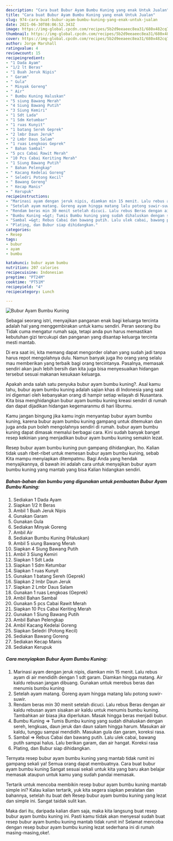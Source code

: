 ```yaml
---
description: "Cara buat Bubur Ayam Bumbu Kuning yang enak Untuk Jualan"
title: "Cara buat Bubur Ayam Bumbu Kuning yang enak Untuk Jualan"
slug: 974-cara-buat-bubur-ayam-bumbu-kuning-yang-enak-untuk-jualan
date: 2021-06-30T08:06:52.343Z
image: https://img-global.cpcdn.com/recipes/5b2d9eeaeec8ea31/680x482cq70/bubur-ayam-bumbu-kuning-foto-resep-utama.jpg
thumbnail: https://img-global.cpcdn.com/recipes/5b2d9eeaeec8ea31/680x482cq70/bubur-ayam-bumbu-kuning-foto-resep-utama.jpg
cover: https://img-global.cpcdn.com/recipes/5b2d9eeaeec8ea31/680x482cq70/bubur-ayam-bumbu-kuning-foto-resep-utama.jpg
author: Jorge Marshall
ratingvalue: 4
reviewcount: 15
recipeingredient:
- "1 Dada Ayam"
- "1/2 lt Beras"
- "1 Buah Jeruk Nipis"
- " Garam"
- " Gula"
- " Minyak Goreng"
- " Air"
- " Bumbu Kuning Haluskan"
- "5 siung Bawang Merah"
- "4 Siung Bawang Putih"
- "3 Siung Kemiri"
- "1 Sdt Lada"
- "1 Sdm Ketumbar"
- "1 ruas Kunyit"
- "1 batang Sereh Geprek"
- "2 lmbr Daun Jeruk"
- "2 Lmbr Daus Salam"
- "1 ruas Lengkoas Geprek"
- " Bahan Sambal"
- "5 pcs Cabai Rawit Merah"
- "10 Pcs Cabai Keriting Merah"
- "1 Siung Bawang Putih"
- " Bahan Pelengkap"
- " Kacang Kedelai Goreng"
- " Seledri Potong Kecil"
- " Bawang Goreng"
- " Kecap Manis"
- " Kerupuk"
recipeinstructions:
- "Marinasi ayam dengan jeruk nipis, diamkan min 15 menit. Lalu rebus ayam di air mendidih dengan 1 sdt garam. Diamkan hingga matang. Air kaldu rebusan jangan dibuang. Gunakan untuk merebus beras dan menumis bumbu kuning"
- "Setelah ayam matang. Goreng ayam hingga matang lalu potong suwir-suwir."
- "Rendam beras min 30 menit setelah dicuci. Lalu rebus Beras dengan air kaldu rebusan ayam sisakan air kaldu untuk menumis bumbu kuning. Tambahkan air biasa jika diperlukan. Masak hingga beras menjadi bubur."
- "Bumbu Kuning =&gt; Tumis Bumbu kuning yang sudah dihaluskan dengan sereh, lengkuas, daun jeruk dan daun salam hingga harum. Masukan air kaldu, tunggu sampai mendidih. Masukan gula dan garam, koreksi rasa."
- "Sambal =&gt; Rebus Cabai dan bawang putih. Lalu ulek cabai, bawang putih sampai halus. Lalu berikan garam, dan air hangat. Koreksi rasa"
- "Plating, dan Bubur siap dihidangkan."
categories:
- Resep
tags:
- bubur
- ayam
- bumbu

katakunci: bubur ayam bumbu 
nutrition: 207 calories
recipecuisine: Indonesian
preptime: "PT24M"
cooktime: "PT51M"
recipeyield: "4"
recipecategory: Lunch

---
```



![Bubur Ayam Bumbu Kuning](https://img-global.cpcdn.com/recipes/5b2d9eeaeec8ea31/680x482cq70/bubur-ayam-bumbu-kuning-foto-resep-utama.jpg)

Sebagai seorang istri, menyajikan panganan enak bagi keluarga tercinta adalah hal yang menggembirakan untuk kamu sendiri. Peran seorang ibu Tidak cuma mengatur rumah saja, tetapi anda pun harus memastikan kebutuhan gizi tercukupi dan panganan yang disantap keluarga tercinta mesti mantab.

Di era  saat ini, kita memang dapat mengorder olahan yang sudah jadi tanpa harus repot mengolahnya dulu. Namun banyak juga lho orang yang selalu mau memberikan yang terbaik bagi orang tercintanya. Pasalnya, memasak sendiri akan jauh lebih bersih dan kita juga bisa menyesuaikan hidangan tersebut sesuai makanan kesukaan keluarga. 



Apakah anda salah satu penyuka bubur ayam bumbu kuning?. Asal kamu tahu, bubur ayam bumbu kuning adalah sajian khas di Indonesia yang saat ini digemari oleh kebanyakan orang di hampir setiap wilayah di Nusantara. Kita bisa menghidangkan bubur ayam bumbu kuning kreasi sendiri di rumah dan dapat dijadikan hidangan kegemaranmu di hari liburmu.

Kamu jangan bingung jika kamu ingin menyantap bubur ayam bumbu kuning, karena bubur ayam bumbu kuning gampang untuk ditemukan dan juga anda pun boleh mengolahnya sendiri di rumah. bubur ayam bumbu kuning dapat dimasak memalui berbagai cara. Kini sudah banyak banget resep kekinian yang menjadikan bubur ayam bumbu kuning semakin lezat.

Resep bubur ayam bumbu kuning pun gampang dihidangkan, lho. Kalian tidak usah ribet-ribet untuk memesan bubur ayam bumbu kuning, sebab Kita mampu menyiapkan ditempatmu. Bagi Anda yang hendak menyajikannya, di bawah ini adalah cara untuk menyajikan bubur ayam bumbu kuning yang mantab yang bisa Kalian hidangkan sendiri.

<!--inarticleads1-->

##### Bahan-bahan dan bumbu yang digunakan untuk pembuatan Bubur Ayam Bumbu Kuning:

1. Sediakan 1 Dada Ayam
1. Siapkan 1/2 lt Beras
1. Ambil 1 Buah Jeruk Nipis
1. Gunakan  Garam
1. Gunakan  Gula
1. Sediakan  Minyak Goreng
1. Ambil  Air
1. Sediakan  Bumbu Kuning (Haluskan)
1. Ambil 5 siung Bawang Merah
1. Siapkan 4 Siung Bawang Putih
1. Ambil 3 Siung Kemiri
1. Siapkan 1 Sdt Lada
1. Siapkan 1 Sdm Ketumbar
1. Siapkan 1 ruas Kunyit
1. Gunakan 1 batang Sereh (Geprek)
1. Siapkan 2 lmbr Daun Jeruk
1. Siapkan 2 Lmbr Daus Salam
1. Gunakan 1 ruas Lengkoas (Geprek)
1. Ambil  Bahan Sambal
1. Gunakan 5 pcs Cabai Rawit Merah
1. Siapkan 10 Pcs Cabai Keriting Merah
1. Gunakan 1 Siung Bawang Putih
1. Ambil  Bahan Pelengkap
1. Ambil  Kacang Kedelai Goreng
1. Siapkan  Seledri (Potong Kecil)
1. Sediakan  Bawang Goreng
1. Sediakan  Kecap Manis
1. Sediakan  Kerupuk




<!--inarticleads2-->

##### Cara menyiapkan Bubur Ayam Bumbu Kuning:

1. Marinasi ayam dengan jeruk nipis, diamkan min 15 menit. Lalu rebus ayam di air mendidih dengan 1 sdt garam. Diamkan hingga matang. Air kaldu rebusan jangan dibuang. Gunakan untuk merebus beras dan menumis bumbu kuning
1. Setelah ayam matang. Goreng ayam hingga matang lalu potong suwir-suwir.
1. Rendam beras min 30 menit setelah dicuci. Lalu rebus Beras dengan air kaldu rebusan ayam sisakan air kaldu untuk menumis bumbu kuning. Tambahkan air biasa jika diperlukan. Masak hingga beras menjadi bubur.
1. Bumbu Kuning =&gt; Tumis Bumbu kuning yang sudah dihaluskan dengan sereh, lengkuas, daun jeruk dan daun salam hingga harum. Masukan air kaldu, tunggu sampai mendidih. Masukan gula dan garam, koreksi rasa.
1. Sambal =&gt; Rebus Cabai dan bawang putih. Lalu ulek cabai, bawang putih sampai halus. Lalu berikan garam, dan air hangat. Koreksi rasa
1. Plating, dan Bubur siap dihidangkan.




Ternyata resep bubur ayam bumbu kuning yang mantab tidak rumit ini gampang sekali ya! Semua orang dapat membuatnya. Cara buat bubur ayam bumbu kuning Sangat sesuai sekali untuk kita yang baru akan belajar memasak ataupun untuk kamu yang sudah pandai memasak.

Tertarik untuk mencoba membikin resep bubur ayam bumbu kuning mantab simple ini? Kalau kalian tertarik, yuk kita segera siapkan peralatan dan bahannya, setelah itu buat deh Resep bubur ayam bumbu kuning yang lezat dan simple ini. Sangat taidak sulit kan. 

Maka dari itu, daripada kalian diam saja, maka kita langsung buat resep bubur ayam bumbu kuning ini. Pasti kamu tiidak akan menyesal sudah buat resep bubur ayam bumbu kuning mantab tidak rumit ini! Selamat mencoba dengan resep bubur ayam bumbu kuning lezat sederhana ini di rumah masing-masing,oke!.

